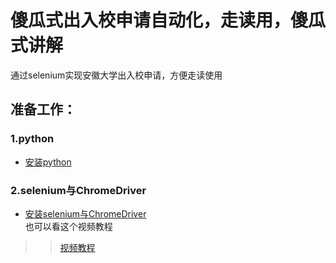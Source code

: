 # 傻瓜式出入校申请自动化，走读用，傻瓜式讲解
通过selenium实现安徽大学出入校申请，方便走读使用  
## 准备工作：  
### 1.python  
* [安装python](https://blog.csdn.net/hugo233/article/details/122686074)
### 2.selenium与ChromeDriver
* [安装selenium与ChromeDriver](https://www.cnblogs.com/duoba/p/8968474.html)  
 也可以看这个视频教程  
>   > [视频教程](https://www.bilibili.com/video/BV1Z4411o7TA?p=2&vd_source=3e3da0266630caedc79e101d7aab0742)  
